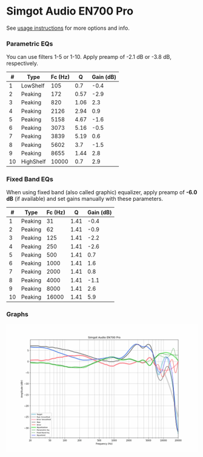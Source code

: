 # Simgot Audio EN700 Pro
See [usage instructions](https://github.com/jaakkopasanen/AutoEq#usage) for more options and info.

### Parametric EQs
You can use filters 1-5 or 1-10. Apply preamp of -2.1 dB or -3.8 dB, respectively.

|   # | Type      |   Fc (Hz) |    Q |   Gain (dB) |
|-----|-----------|-----------|------|-------------|
|   1 | LowShelf  |       105 | 0.7  |        -0.4 |
|   2 | Peaking   |       172 | 0.57 |        -2.9 |
|   3 | Peaking   |       820 | 1.06 |         2.3 |
|   4 | Peaking   |      2126 | 2.94 |         0.9 |
|   5 | Peaking   |      5158 | 4.67 |        -1.6 |
|   6 | Peaking   |      3073 | 5.16 |        -0.5 |
|   7 | Peaking   |      3839 | 5.19 |         0.6 |
|   8 | Peaking   |      5602 | 3.7  |        -1.5 |
|   9 | Peaking   |      8655 | 1.44 |         2.8 |
|  10 | HighShelf |     10000 | 0.7  |         2.9 |

### Fixed Band EQs
When using fixed band (also called graphic) equalizer, apply preamp of **-6.0 dB** (if available) and set gains manually with these parameters.

|   # | Type    |   Fc (Hz) |    Q |   Gain (dB) |
|-----|---------|-----------|------|-------------|
|   1 | Peaking |        31 | 1.41 |        -0.4 |
|   2 | Peaking |        62 | 1.41 |        -0.9 |
|   3 | Peaking |       125 | 1.41 |        -2.2 |
|   4 | Peaking |       250 | 1.41 |        -2.6 |
|   5 | Peaking |       500 | 1.41 |         0.7 |
|   6 | Peaking |      1000 | 1.41 |         1.6 |
|   7 | Peaking |      2000 | 1.41 |         0.8 |
|   8 | Peaking |      4000 | 1.41 |        -1.1 |
|   9 | Peaking |      8000 | 1.41 |         2.6 |
|  10 | Peaking |     16000 | 1.41 |         5.9 |

### Graphs
![](./Simgot%20Audio%20EN700%20Pro.png)

